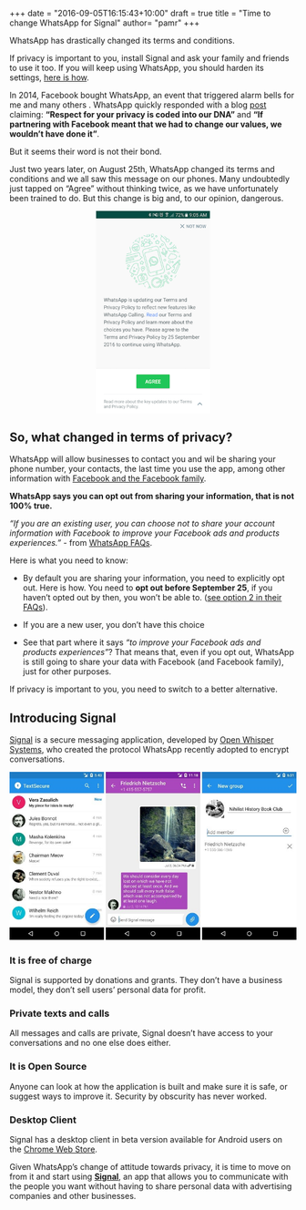 +++
date = "2016-09-05T16:15:43+10:00"
draft = true
title = "Time to change WhatsApp for Signal"
author= "pamr"
+++

WhatsApp has drastically changed its terms and conditions.

If privacy is important to you, install Signal and ask your family and friends to use it too. If you will keep using WhatsApp, you should harden its settings, [here is how](https://look.for.a.link.to.this).

In 2014, Facebook bought WhatsApp, an event that triggered alarm bells for me and many others . WhatsApp quickly responded with a blog [post](https://blog.whatsapp.com/529/Setting-the-record-straight) claiming: **“Respect for your privacy is coded into our DNA”** and **“If partnering with Facebook meant that we had to change our values, we wouldn’t have done it”**.

But it seems their word is not their bond.

Just two years later, on August 25th, WhatsApp changed its terms and conditions and we all saw this message on our phones. Many undoubtedly just tapped on “Agree” without thinking twice, as we have unfortunately been trained to do. But this change is big and, to our opinion, dangerous.

<img src="images/whatsapp.png" style="max-width:200px; margin-left:auto; margin-right:auto; display:block;"/>

## So, what changed in terms of privacy?
WhatsApp will allow businesses to contact you and wil be sharing your phone number, your contacts, the last time you use the app, among other information with [Facebook and the Facebook family](https://www.facebook.com/help/111814505650678).

**WhatsApp says you can opt out from sharing your information, that is not 100% true.**

_“If you are an existing user, you can choose not to share your account information with Facebook to improve your Facebook ads and products experiences.”_ - from [WhatsApp FAQs](https://www.whatsapp.com/faq/en/general/28030012).

Here is what you need to know:

* By default you are sharing your information, you need to explicitly opt out. Here is how.
You need to **opt out before September 25**, if you haven’t opted out by then, you won’t be able to. ([see option 2 in their FAQs](https://www.whatsapp.com/faq/general/26000016)).


* If you are a new user, you don’t have this choice

* See that  part where it says _“to improve your Facebook ads and products experiences”_? That means that, even if you opt out, WhatsApp is still going to share your data with Facebook (and Facebook family), just for other purposes.

If privacy is important to you, you need to switch to a better alternative.

## Introducing Signal
[Signal](https://whispersystems.org/) is a secure messaging application, developed by [Open Whisper Systems](https://en.wikipedia.org/wiki/Open_Whisper_Systems), who created the protocol WhatsApp recently adopted to encrypt conversations.

<img src="images/signal.jpg"/>

### It is free of charge
Signal is supported by donations and grants. They don’t have a business model, they don’t sell users’ personal data for profit.

### Private texts and calls
All messages and calls are private, Signal doesn’t have access to your conversations and no one else does either.

### It is Open Source
Anyone can look at how the application is built and make sure it is safe, or suggest ways to improve it. Security by obscurity has never worked.

### Desktop Client
Signal has a desktop client in beta version available for Android users on the [Chrome Web Store](https://chrome.google.com/webstore/detail/signal-private-messenger/bikioccmkafdpakkkcpdbppfkghcmihk).

Given WhatsApp’s change of attitude towards privacy, it is time to move on from it and start using [**Signal**](https://whispersystems.org/), an app that allows you to communicate with the people you want without having to share personal data with advertising companies and other businesses.